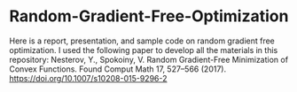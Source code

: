# Random-Gradient-Free-Optimization
Here is a report, presentation, and sample code on random gradient free optimization. I used the following paper to develop all the materials in this repository: Nesterov, Y., Spokoiny, V. Random Gradient-Free Minimization of Convex Functions. Found Comput Math 17, 527–566 (2017). https://doi.org/10.1007/s10208-015-9296-2
